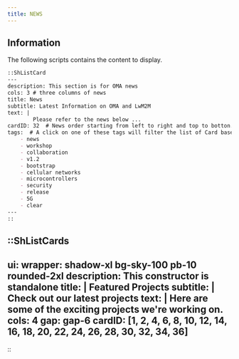 ```yaml
---
title: NEWS
---
```


## Information
The following scripts contains the content to display.

```md
::ShListCard
---
description: This section is for OMA news
cols: 3 # three columns of news
title: News
subtitle: Latest Information on OMA and LwM2M
text: |
        Please refer to the news below ...
cardID: 32  # News order starting from left to right and top to botton.
tags:  # A click on one of these tags will filter the list of Card based on that selection
    - news
    - workshop
    - collaboration
    - v1.2
    - bootstrap
    - cellular networks
    - microcontrollers
    - security
    - release
    - 5G
    - clear
---
::

```

::ShListCards
---
ui:
    wrapper: shadow-xl bg-sky-100 pb-10 rounded-2xl
description: This constructor is standalone
title: |
    Featured Projects
subtitle: |
    Check out our latest projects
text: |
    Here are some of the exciting projects we're working on.
cols: 4
gap: gap-6
cardID: [1, 2, 4, 6, 8, 10, 12, 14, 16, 18, 20, 22, 24, 26, 28, 30, 32, 34, 36]
---
::
